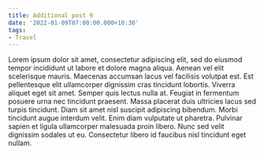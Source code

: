 ```yaml
---
title: Additional post 9
date: '2022-01-09T07:00:00.000+10:30'
tags:
- Travel
---
```


Lorem ipsum dolor sit amet, consectetur adipiscing elit, sed do eiusmod tempor incididunt ut labore et dolore magna aliqua. Aenean vel elit scelerisque mauris. Maecenas accumsan lacus vel facilisis volutpat est. Est pellentesque elit ullamcorper dignissim cras tincidunt lobortis. Viverra aliquet eget sit amet. Semper quis lectus nulla at. Feugiat in fermentum posuere urna nec tincidunt praesent. Massa placerat duis ultricies lacus sed turpis tincidunt. Diam sit amet nisl suscipit adipiscing bibendum. Morbi tincidunt augue interdum velit. Enim diam vulputate ut pharetra. Pulvinar sapien et ligula ullamcorper malesuada proin libero. Nunc sed velit dignissim sodales ut eu. Consectetur libero id faucibus nisl tincidunt eget nullam.

